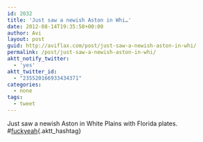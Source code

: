 ```yaml
---
id: 2032
title: 'Just saw a newish Aston in Whi…'
date: 2012-08-14T19:35:58+00:00
author: Avi
layout: post
guid: http://aviflax.com/post/just-saw-a-newish-aston-in-whi/
permalink: /post/just-saw-a-newish-aston-in-whi/
aktt_notify_twitter:
  - 'yes'
aktt_twitter_id:
  - "235520166933434371"
categories:
  - none
tags:
  - tweet
---
```

Just saw a newish Aston in White Plains with Florida plates. #[fuckyeah](http://search.twitter.com/search?q=%23fuckyeah){.aktt_hashtag}